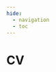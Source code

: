 ```yaml
---
hide:
  - navigation
  - toc
---
```


# CV

<object data="../artifacts/Curriculum_Vitae.pdf" type="application/pdf" height= "500" width="100%">
</object>